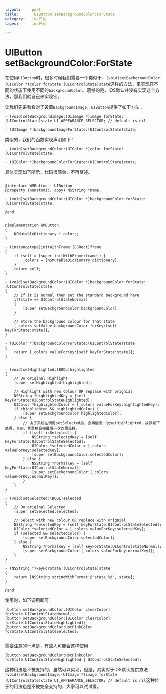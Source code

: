 ```yaml
---
layout: 	post
title:		 UIButton setBackgroundColor:ForState
category:	ios开发
tages:		ios开发

---
```


# UIButton setBackgroundColor:ForState



在使用`UIButton`时，很多时候我们需要一个类似于`- (void)setBackgroundColor:(UIColor *)color forState:(UIControlState)state`这样的方法，来实现在不同的状态下使用不同的`backgroundColor`。遗憾的是，iOS默认并没有实现这个方法，那我们就自己来实现它。

让我们先来看看对于设置`BackgroundImage`，`UIButton`提供了如下方法：

```
- (void)setBackgroundImage:(UIImage *)image forState:(UIControlState)state UI_APPEARANCE_SELECTOR; // default is nil

- (UIImage *)backgroundImageForState:(UIControlState)state;

```

类似的，我们的函数实现声明如下：

```
- (void)setBackgroundColor:(UIColor *)color forState:(UIControlState)state;

- (UIColor *)backgroundColorForState:(UIControlState)state;

```

具体实现如下所示，代码很简单，不再赘述。

```

@interface WMButton : UIButton
@property (nonatomic, copy) NSString *name;

- (void)setBackgroundColor:(UIColor *)backgroundColor forState:(UIControlState)state;

@end

```

```

@implementation WMButton
{
    NSMutableDictionary *_colors;
}

- (instancetype)initWithFrame:(CGRect)frame
{
    if (self = [super initWithFrame:frame]) {
        _colors = [NSMutableDictionary dictionary];
    }
    return self;
}

- (void)setBackgroundColor:(UIColor *)backgroundColor forState:(UIControlState)state
{
    // If it is normal then set the standard background here
    if(state == UIControlStateNormal)
    {
        [super setBackgroundColor:backgroundColor];
    }
    
    // Store the background colour for that state
    [_colors setValue:backgroundColor forKey:[self keyForState:state]];
}

- (UIColor *)backgroundColorForState:(UIControlState)state
{
    return [_colors valueForKey:[self keyForState:state]];
}


- (void)setHighlighted:(BOOL)highlighted
{
    // Do original Highlight
    [super setHighlighted:highlighted];
    
    // Highlight with new colour OR replace with orignial
    NSString *highlightedKey = [self keyForState:UIControlStateHighlighted];
    UIColor *highlightedColor = [_colors valueForKey:highlightedKey];
    if (highlighted && highlightedColor) {
        [super setBackgroundColor:highlightedColor];
    } else {
        // 由于系统在调用setSelected后，会再触发一次setHighlighted，故做如下处理，否则，背景色会被最后一次的覆盖掉。
        if ([self isSelected]) {
            NSString *selectedKey = [self keyForState:UIControlStateSelected];
            UIColor *selectedColor = [_colors valueForKey:selectedKey];
            [super setBackgroundColor:selectedColor];
        } else {
            NSString *normalKey = [self keyForState:UIControlStateNormal];
            [super setBackgroundColor:[_colors valueForKey:normalKey]];
        }
    }
}

- (void)setSelected:(BOOL)selected
{
    // Do original Selected
    [super setSelected:selected];
    
    // Select with new colour OR replace with orignial
    NSString *selectedKey = [self keyForState:UIControlStateSelected];
    UIColor *selectedColor = [_colors valueForKey:selectedKey];
    if (selected && selectedColor) {
        [super setBackgroundColor:selectedColor];
    } else {
        NSString *normalKey = [self keyForState:UIControlStateNormal];
        [super setBackgroundColor:[_colors valueForKey:normalKey]];
    }
}

- (NSString *)keyForState:(UIControlState)state
{
    return [NSString stringWithFormat:@"state_%d", state];
}

@end

```

使用时，如下调用即可：

```
[button setBackgroundColor:[UIColor clearColor] forState:UIControlStateNormal];
[button setBackgroundColor:[UIColor clearColor] forState:UIControlStateHighlighted];
[button setBackgroundColor:HotPinkColor forState:UIControlStateSelected];
        
```

需要注意的一点是，有些人可能会这样使用

```
[button setBackgroundColor:HotPinkColor forState:UIControlStateHighlighted | UIControlStateSelected];

```

这种用法是不被支持的，虽然可以实现，但是，其实对于iOS默认提供方法`- (void)setBackgroundImage:(UIImage *)image forState:(UIControlState)state UI_APPEARANCE_SELECTOR; // default is nil`这种位于的用法也是不被完全支持的，大家可以试试看。



